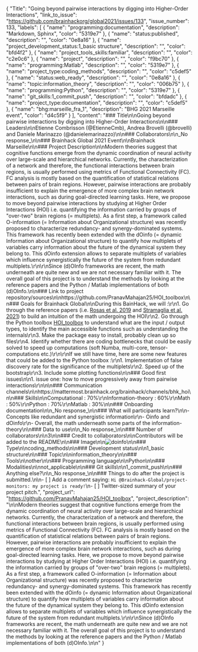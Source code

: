 {
  "Title": "Going beyond pairwise interactions by digging into Higher-Order Interactions",
  "link_to_issue": "https://github.com/brainhackorg/global2021/issues/133",
  "issue_number": 133,
  "labels": [
    {
      "name": "programming:documentation",
      "description": "Markdown, Sphinx",
      "color": "5319e7"
    },
    {
      "name": "status:published",
      "description": "",
      "color": "0e8a16"
    },
    {
      "name": "project_development_status:1_basic structure",
      "description": "",
      "color": "bfd4f2"
    },
    {
      "name": "project_tools_skills:familiar",
      "description": "",
      "color": "c2e0c6"
    },
    {
      "name": "project",
      "description": "",
      "color": "f9bc70"
    },
    {
      "name": "programming:Matlab",
      "description": "",
      "color": "5319e7"
    },
    {
      "name": "project_type:coding_methods",
      "description": "",
      "color": "c5def5"
    },
    {
      "name": "status:web_ready",
      "description": "",
      "color": "0e8a16"
    },
    {
      "name": "topic:information_theory",
      "description": "",
      "color": "006b75"
    },
    {
      "name": "programming:Python",
      "description": "",
      "color": "5319e7"
    },
    {
      "name": "git_skills:1_commit_push",
      "description": "",
      "color": "bfdadc"
    },
    {
      "name": "project_type:documentation",
      "description": "",
      "color": "c5def5"
    },
    {
      "name": "bhg:marseille_fra_1",
      "description": "BHG 2021 Marseille event",
      "color": "d4c5f9"
    }
  ],
  "content": "### Title\n\nGoing beyond pairwise interactions by digging into Higher-Order Interactions\n\n### Leaders\n\nEtienne Combrisson (@EtienneCmb), Andrea Brovelli (@brovelli) and Daniele Marinazzo (@danielemarinazzo)\n\n### Collaborators\n\n_No response_\n\n### Brainhack Global 2021 Event\n\nBrainhack Marseille\n\n### Project Description\n\nModern theories suggest that cognitive functions emerge from the dynamic coordination of neural activity over large-scale and hierarchical networks. Currently, the characterization of a network and therefore, the functional interactions between brain regions, is usually performed using metrics of Functional Connectivity (FC). FC analysis is mostly based on the quantification of statistical relations between pairs of brain regions. However, pairwise interactions are probably insufficient to explain the emergence of more complex brain network interactions, such as during goal-directed learning tasks. Here, we propose to move beyond pairwise interactions by studying at Higher Order Interactions (HOI) i.e. quantifying the information carried by groups of \"over-two\" brain regions (= multiplets). As a first step, a framework called O-information (= Information about Organizational structure) was recently proposed to characterize redundancy- and synergy-dominated systems. This framework has recently been extended with the dOinfo (= dynamic Information about Organizational structure) to quantify how multiplets of variables carry information about the future of the dynamical system they belong to. This dOinfo extension allows to separate multiplets of variables which influence synergistically the future of the system from redundant multiplets.\r\n\r\nSince (d)OInfo frameworks are recent, the math underneath are quite new and we are not necessary familiar with it. The overall goal of this project is to understand the methods by looking at the reference papers and the Python / Matlab implementations of both (d)OInfo.\n\n### Link to project repository/sources\n\nhttps://github.com/PranavMahajan25/HOI_toolbox\n\n### Goals for Brainhack Global\n\nDuring this BainHack, we will :\r\n1. Go through the reference papers (i.e. [Rosas et al. 2019](https://journals.aps.org/pre/abstract/10.1103/PhysRevE.100.032305) and [Stramaglia et al. 2021](https://www.frontiersin.org/articles/10.3389/fphys.2020.595736/full)) to build an intuition of the math undergoing the HOI\r\n2. Go through the Python toolbox [HOI_toolbox](https://github.com/PranavMahajan25/HOI_toolbox) to understand what are the input / output types, to identify the main accessible functions such as understanding the internals\r\n3. Make the package easy to install, probably clean up so files\r\n4. Identify whether there are coding bottlenecks that could be easily solved to speed up computations (soft Numba, multi-core, tensor-computations etc.)\r\n\r\nIf we still have time, here are some new features that could be added to the Python toolbox :\r\n1. Implementation of false discovery rate for the significance of the multiplets\r\n2. Speed up of the bootstrap\r\n3. Include some plotting functions\n\n### Good first issues\n\n1. issue one: how to move progressively away from pairwise interactions\r\n\n\n### Communication channels\n\nhttps://mattermost.brainhack.org/brainhack/channels/bhk_hoi\n\n### Skills\n\nComputational : 70%\r\nInformation-theory : 60%\r\nMath : 50%\r\nPython : 70%\r\nMatlab : 30%\n\n### Onboarding documentation\n\n_No response_\n\n### What will participants learn?\n\n- Concepts like redundant and synergistic information\r\n- Oinfo and dOinfo\r\n- Overall, the math underneath some parts of the information-theory\n\n### Data to use\n\n_No response_\n\n### Number of collaborators\n\n3\n\n### Credit to collaborators\n\nContributors will be added to the README\n\n### Image\n\n![doinfo](https://user-images.githubusercontent.com/15892073/143055839-8f85b60b-b94f-4bc4-8c88-ecaf35f724f2.png)\n\n### Type\n\ncoding_methods\n\n### Development status\n\n1_basic structure\n\n### Topic\n\ninformation_theory\n\n### Tools\n\nother\n\n### Programming language\n\nPython\n\n### Modalities\n\nnot_applicable\n\n### Git skills\n\n1_commit_push\n\n### Anything else?\n\n_No response_\n\n### Things to do after the project is submitted.\n\n- [ ] Add a comment saying: `Hi @Brainhack-Global/project-monitors: my project is ready!`\n- [ ] Twitter-sized summary of your project pitch.",
  "project_url": "https://github.com/PranavMahajan25/HOI_toolbox",
  "project_description": "\n\nModern theories suggest that cognitive functions emerge from the dynamic coordination of neural activity over large-scale and hierarchical networks. Currently, the characterization of a network and therefore, the functional interactions between brain regions, is usually performed using metrics of Functional Connectivity (FC). FC analysis is mostly based on the quantification of statistical relations between pairs of brain regions. However, pairwise interactions are probably insufficient to explain the emergence of more complex brain network interactions, such as during goal-directed learning tasks. Here, we propose to move beyond pairwise interactions by studying at Higher Order Interactions (HOI) i.e. quantifying the information carried by groups of \"over-two\" brain regions (= multiplets). As a first step, a framework called O-information (= Information about Organizational structure) was recently proposed to characterize redundancy- and synergy-dominated systems. This framework has recently been extended with the dOinfo (= dynamic Information about Organizational structure) to quantify how multiplets of variables carry information about the future of the dynamical system they belong to. This dOinfo extension allows to separate multiplets of variables which influence synergistically the future of the system from redundant multiplets.\r\n\r\nSince (d)OInfo frameworks are recent, the math underneath are quite new and we are not necessary familiar with it. The overall goal of this project is to understand the methods by looking at the reference papers and the Python / Matlab implementations of both (d)OInfo.\n\n"
}